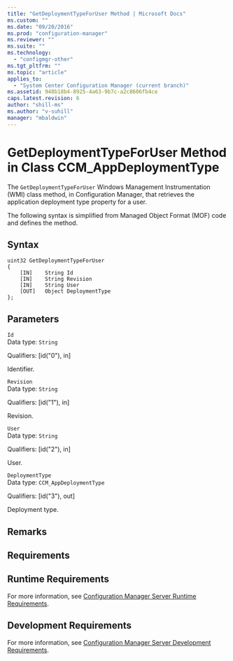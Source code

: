 ```yaml
---
title: "GetDeploymentTypeForUser Method | Microsoft Docs"
ms.custom: ""
ms.date: "09/20/2016"
ms.prod: "configuration-manager"
ms.reviewer: ""
ms.suite: ""
ms.technology:
  - "configmgr-other"
ms.tgt_pltfrm: ""
ms.topic: "article"
applies_to:
  - "System Center Configuration Manager (current branch)"
ms.assetid: 948b18b4-8925-4a63-9b7c-a2c8606fb4ce
caps.latest.revision: 6
author: "shill-ms"
ms.author: "v-suhill"
manager: "mbaldwin"
---
```

# GetDeploymentTypeForUser Method in Class CCM_AppDeploymentType
The `GetDeploymentTypeForUser` Windows Management Instrumentation (WMI) class method, in Configuration Manager, that retrieves the application deployment type property for a user.   

 The following syntax is simplified from Managed Object Format (MOF) code and defines the method.  

## Syntax  

```  
uint32 GetDeploymentTypeForUser   
{  
    [IN]    String Id  
    [IN]    String Revision  
    [IN]    String User  
    [OUT]   Object DeploymentType  
};  
```  

## Parameters  
 `Id`  
 Data type: `String`  

 Qualifiers: [id("0"), in]  

 Identifier.    

 `Revision`  
 Data type: `String`  

 Qualifiers: [id("1"), in]  

 Revision.    

 `User`  
 Data type: `String`  

 Qualifiers: [id("2"), in]  

 User.    

 `DeploymentType`  
 Data type: `CCM_AppDeploymentType`  

 Qualifiers: [id("3"), out]  

 Deployment type.    

## Remarks  

## Requirements  

## Runtime Requirements  
 For more information, see [Configuration Manager Server Runtime Requirements](../../../../../develop/core/reqs/server-runtime-requirements.md).  

## Development Requirements  
 For more information, see [Configuration Manager Server Development Requirements](../../../../../develop/core/reqs/server-development-requirements.md).
